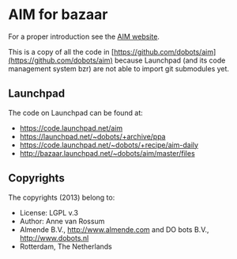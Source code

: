# AIM for bazaar

For a proper introduction see the [AIM website](http://dobots.github.io/aim/).

This is a copy of all the code in [https://github.com/dobots/aim](https://github.com/dobots/aim) because Launchpad (and its code management system bzr) are not able to import git submodules yet.

## Launchpad

The code on Launchpad can be found at:

* https://code.launchpad.net/aim
* https://launchpad.net/~dobots/+archive/ppa
* https://code.launchpad.net/~dobots/+recipe/aim-daily
* http://bazaar.launchpad.net/~dobots/aim/master/files

## Copyrights
The copyrights (2013) belong to:

- License: LGPL v.3
- Author: Anne van Rossum
- Almende B.V., http://www.almende.com and DO bots B.V., http://www.dobots.nl
- Rotterdam, The Netherlands

